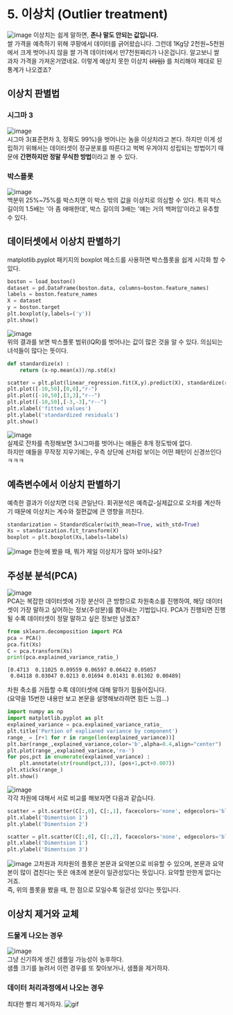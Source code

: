 # 5. 이상치 (Outlier treatment)
![image](20.png)
이상치는 쉽게 말하면, **존나 말도 안되는 값입니다.**  
쌀 가격을 예측하기 위해 쿠팡에서 데이터를 긁어왔습니다. 그런데 1Kg당 2천원~5천원에서 크게 벗어나지 않을 쌀 가격 데이터에서 만7천원짜리가 나온겁니다. 알고보니 쌀 과자 가격을 가져온거였네요. 이렇게 예상치 못한 이상치 ~~(라임)~~ 를 처리해야 제대로 된 통계가 나오겠죠?  

## 이상치 판별법
### 시그마 3
![image](21.png)  
시그마 3(표준편차 3, 정확도 99%)을 벗어나는 놈을 이상치라고 본다. 하지만 이게 성립하기 위해서는 데이터셋이 정규분포를 따른다고 벅벅 우겨야지 성립되는 방법이기 때문에 **간편하지만 정말 무식한 방법**이라고 볼 수 있다.
### 박스플롯
![image](22.png)  
백분위 25%~75%를 박스치면 이 박스 밖의 값을 이상치로 의심할 수 있다. 특히 박스 길이의 1.5배는 '아 좀 애매한데', 박스 길이의 3배는 '얘는 거의 백퍼임'이라고 유추할 수 있다.

## 데이터셋에서 이상치 판별하기
matplotlib.pyplot 패키지의 boxplot 메소드를 사용하면 박스플롯을 쉽게 시각화 할 수 있다.
```python
boston = load_boston()
dataset = pd.DataFrame(boston.data, columns=boston.feature_names)
labels = boston.feature_names
X = dataset
y = boston.target
plt.boxplot(y,labels=('y'))
plt.show()
```
![image](23.png)  
위의 결과를 보면 박스플롯 범위(IQR)를 벗어나는 값이 많은 것을 알 수 있다. 의심되는 녀석들이 많다는 뜻이다.
```python
def standardize(x) : 
    return (x-np.mean(x))/np.std(x)

scatter = plt.plot(linear_regression.fit(X,y).predict(X), standardize(residuals), 'o')
plt.plot([-10,50],[0,0],"r-")
plt.plot([-10,50],[3,3],"r--")
plt.plot([-10,50],[-3,-3],"r--")
plt.xlabel('fitted values')
plt.ylabel('standardized residuals')
plt.show()
```
![image](24.png)  
실제로 잔차를 측정해보면 3시그마를 벗어나는 애들은 8개 정도밖에 없다.  
하지만 얘들을 무작정 지우기에는, 우측 상단에 선처럼 보이는 어떤 패턴이 신경쓰인다ㅋㅋㅋ  

## 예측변수에서 이상치 판별하기
예측한 결과가 이상치면 더욱 큰일난다. 회귀분석은 예측값-실제값으로 오차를 계산하기 때문에 이상치는 계수와 절편값에 큰 영향을 끼친다.  
```python
standarization = StandardScaler(with_mean=True, with_std=True)
Xs = standarization.fit_transform(X)
boxplot = plt.boxplot(Xs,labels=labels)
```
![image](25.png)
한눈에 봤을 때, 뭐가 제일 이상치가 많아 보이나요?  
## 주성분 분석(PCA)
![image](28.png)  
PCA는 복잡한 데이터셋에 가장 분산이 큰 방향으로 차원축소를 진행하여, 해당 데이터셋이 가장 말하고 싶어하는 정보(주성분)를 뽑아내는 기법입니다. PCA가 진행되면 진행될 수록 데이터셋이 정말 말하고 싶은 정보만 남겠죠?  
```python
from sklearn.decomposition import PCA
pca = PCA()
pca.fit(Xs)
C = pca.transform(Xs)
print(pca.explained_variance_ratio_)
```
```
[0.4713  0.11025 0.09559 0.06597 0.06422 0.05057
 0.04118 0.03047 0.0213 0.01694 0.01431 0.01302 0.00489]
```
차원 축소를 거듭할 수록 데이터셋에 대해 말하기 힘들어집니다.  
(요약을 15번한 내용만 보고 본문을 설명해보라하면 힘든 느낌...)
```python
import numpy as np
import matplotlib.pyplot as plt
explained_variance = pca.explained_variance_ratio_
plt.title('Portion of explianed variance by component')
range_ = [r+1 for r in range(len(explained_variance))]
plt.bar(range_,explained_variance,color='b',alpha=0.4,align="center")
plt.plot(range_,explained_variance,'ro-')
for pos,pct in enumerate(explained_variance) : 
    plt.annotate(str(round(pct,2)), (pos+1,pct+0.007))
plt.xticks(range_)
plt.show()
```
![image](26.png)  
각각 차원에 대해서 서로 비교를 해보자면 다음과 같습니다.  
```python
scatter = plt.scatter(C[:,0], C[:,1], facecolors='none', edgecolors='black')
plt.xlabel('Dimentsion 1')
plt.ylabel('Dimentsion 2')
```
```python
scatter = plt.scatter(C[:,0], C[:,2], facecolors='none', edgecolors='black')
plt.xlabel('Dimentsion 1')
plt.ylabel('Dimentsion 3')
```
![image](27.png)
 고차원과 저차원의 플롯은 본문과 요약본으로 비유할 수 있으며, 본문과 요약본이 많이 겹친다는 뜻은 애초에 본문이 일관성있다는 뜻입니다. 요약할 만한게 없다는 거죠.  
 즉, 위의 플롯을 봤을 때, 한 점으로 모일수록 일관성 있다는 뜻입니다.

 ## 이상치 제거와 교체
 ### 드물게 나오는 경우
 ![image](29.png)  
 그냥 신기하게 생긴 샘플일 가능성이 농후하다.  
 샘플 크기를 늘려서 이런 경우를 또 찾아보거나, 샘플을 제거하자.
 ### 데이터 처리과정에서 나오는 경우
 최대한 빨리 제거하자.
 ![gif](30.gif)
 